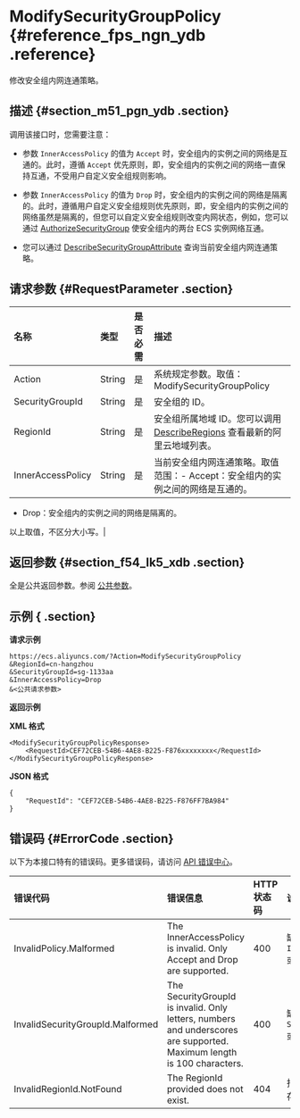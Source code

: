 # ModifySecurityGroupPolicy {#reference_fps_ngn_ydb .reference}

修改安全组内网连通策略。

## 描述 {#section_m51_pgn_ydb .section}

调用该接口时，您需要注意：

-   参数 `InnerAccessPolicy` 的值为 `Accept` 时，安全组内的实例之间的网络是互通的。此时，遵循 `Accept` 优先原则，即，安全组内的实例之间的网络一直保持互通，不受用户自定义安全组规则影响。

-   参数 `InnerAccessPolicy` 的值为 `Drop` 时，安全组内的实例之间的网络是隔离的。此时，遵循用户自定义安全组规则优先原则，即，安全组内的实例之间的网络虽然是隔离的，但您可以自定义安全组规则改变内网状态，例如，您可以通过 [AuthorizeSecurityGroup](intl.zh-CN/API参考/安全组/AuthorizeSecurityGroup.md#) 使安全组内的两台 ECS 实例网络互通。

-   您可以通过 [DescribeSecurityGroupAttribute](intl.zh-CN/API参考/安全组/DescribeSecurityGroupAttribute.md#) 查询当前安全组内网连通策略。


## 请求参数 {#RequestParameter .section}

|名称|类型|是否必需|描述|
|:-|:-|:---|:-|
|Action|String|是|系统规定参数。取值：ModifySecurityGroupPolicy|
|SecurityGroupId|String|是|安全组的 ID。|
|RegionId|String|是|安全组所属地域 ID。您可以调用 [DescribeRegions](intl.zh-CN/API参考/地域/DescribeRegions.md#) 查看最新的阿里云地域列表。|
|InnerAccessPolicy|String|是|当前安全组内网连通策略。取值范围：-   Accept：安全组内的实例之间的网络是互通的。
-   Drop：安全组内的实例之间的网络是隔离的。

以上取值，不区分大小写。|

## 返回参数 {#section_f54_lk5_xdb .section}

全是公共返回参数。参阅 [公共参数](intl.zh-CN/API参考/调用方式/公共参数.md#commonResponseParameters)。

## 示例 { .section}

**请求示例** 

```
https://ecs.aliyuncs.com/?Action=ModifySecurityGroupPolicy
&RegionId=cn-hangzhou
&SecurityGroupId=sg-1133aa
&InnerAccessPolicy=Drop
&<公共请求参数>
```

**返回示例** 

**XML 格式**

```
<ModifySecurityGroupPolicyResponse>
    <RequestId>CEF72CEB-54B6-4AE8-B225-F876xxxxxxxx</RequestId>
</ModifySecurityGroupPolicyResponse>
```

 **JSON 格式** 

```
{
    "RequestId": "CEF72CEB-54B6-4AE8-B225-F876FF7BA984"
}
```

## 错误码 {#ErrorCode .section}

以下为本接口特有的错误码。更多错误码，请访问 [API 错误中心](https://error-center.alibabacloud.com/status/product/Ecs)。

|错误代码|错误信息|HTTP 状态码|说明|
|:---|:---|:-------|:-|
|InvalidPolicy.Malformed|The InnerAccessPolicy is invalid. Only Accept and Drop are supported.|400|缺少参数 `InnerAccessPolicy`或者参数不合法。|
|InvalidSecurityGroupId.Malformed|The SecurityGroupId is invalid. Only letters, numbers and underscores are supported. Maximum length is 100 characters.|400|缺少参数 `SecurityGroupId` 或者参数不合法。|
|InvalidRegionId.NotFound|The RegionId provided does not exist.|404|指定的 `RegionId` 不存在。|

